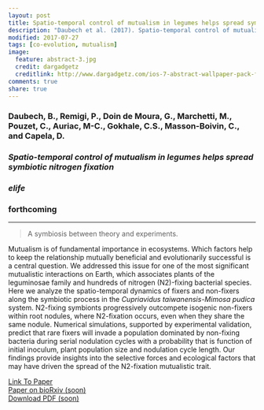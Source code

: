 ```yaml
---
layout: post
title: Spatio-temporal control of mutualism in legumes helps spread symbiotic nitrogen fixation
description: "Daubech et al. (2017). Spatio-temporal control of mutualism in legumes helps spread symbiotic nitrogen fixation,  eLife"
modified: 2017-07-27
tags: [co-evolution, mutualism]
image:
  feature: abstract-3.jpg
  credit: dargadgetz
  creditlink: http://www.dargadgetz.com/ios-7-abstract-wallpaper-pack-for-iphone-5-and-ipod-touch-retina/
comments: true
share: true
---
```


### Daubech, B., Remigi, P., Doin de Moura, G., Marchetti, M., Pouzet, C., Auriac, M-C., Gokhale, C.S., Masson-Boivin, C., and Capela, D.

### *Spatio-temporal control of mutualism in legumes helps spread symbiotic nitrogen fixation*

### *elife*

### forthcoming

***

> A symbiosis between theory and experiments.


Mutualism is of fundamental importance in ecosystems. Which factors help to keep the relationship mutually beneficial and evolutionarily successful is a central question. We addressed this issue for one of the most significant mutualistic interactions on Earth, which associates plants of the leguminosae family and hundreds of nitrogen (N2)-fixing bacterial species. Here we analyze the spatio-temporal dynamics of fixers and non-fixers along the symbiotic process in the *Cupriavidus taiwanensis-Mimosa pudica* system. N2-fixing symbionts progressively outcompete isogenic non-fixers within root nodules, where N2-fixation occurs, even when they share the same nodule. Numerical simulations, supported by experimental validation, predict that rare fixers will invade a population dominated by non-fixing bacteria during serial nodulation cycles with a probability that is function of initial inoculum, plant population size and nodulation cycle length. Our findings provide insights into the selective forces and ecological factors that may have driven the spread of the N2-fixation mutualistic trait.

<div markdown="0"><a href="https://elifesciences.org/articles/28683" class="btn btn-success">Link To Paper</a></div>

<div markdown="0"><a href="#" class="btn btn-success">Paper on bioRxiv (soon)</a></div>

<div markdown="0"><a href="#<!--{{ site.url }}/papers/Bertels_Genetics_2017.pdf-->" class="btn btn-info">Download PDF (soon)</a></div>
